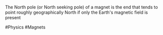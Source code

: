 The North pole (or North seeking pole) of a magnet is the end that tends to point roughly geographically North if only the Earth's magnetic field is present

#Physics #Magnets 